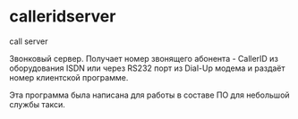 # calleridserver
call server

Звонковый сервер.
Получает номер звонящего абонента - CallerID из оборудования ISDN
или через RS232 порт из Dial-Up модема и раздаёт номер клиентской программе.

Эта программа была написана для работы в составе ПО для небольшой службы такси.

